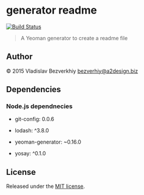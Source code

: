 # generator readme

[![Build Status](https://travis-ci.org/rabbiabram/generator-readme.svg?branch=master)](https://travis-ci.org/rabbiabram/generator-readme)


> A Yeoman generator to create a readme file

## Author

© 2015 Vladislav Bezverkhiy <bezverhiy@a2design.biz>


## Dependencies



### Node.js dependnecies

 
* git-config: 0.0.6
 
* lodash: ^3.8.0
 
* yeoman-generator: ~0.16.0
 
* yosay: ^0.1.0





## License

Released under the [MIT license](http://.mit-license.org).
